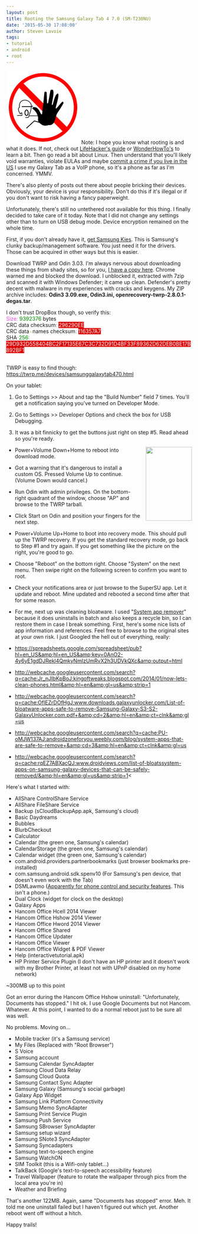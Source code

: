 ```yaml
---
layout: post
title: Rooting the Samsung Galaxy Tab 4 7.0 (SM-T230NU)
date: '2015-05-30 17:08:00'
author: Steven Lavoie
tags:
- tutorial
- android
- root
---
```


![courtesy pixabay.com](/assets/posts/root_galaxy_tablet/halt.png) Note: I hope you know what rooting is and what it does. If not, check out [LifeHacker's guide](http://lifehacker.com/5789397/the-always-up-to-date-guide-to-rooting-any-android-phone) or [WonderHowTo's](http://android.wonderhowto.com/how-to/root-android-our-always-updated-rooting-guide-for-any-phone-tablet-0157124/) to learn a bit. Then go read a bit about Linux. Then understand that you'll likely void warranties, violate EULAs and maybe [commit a crime if you live in the US](http://www.androidpolice.com/2012/10/26/new-dmca-exemptions-allow-rooting-phones-but-not-tablets-unapproved-phone-unlocks-will-be-a-thing-of-the-past/#Can_I_Root_My_Tablet) I use my Galaxy Tab as a VoIP phone, so it's a phone as far as I'm concerned. YMMV.

There's also plenty of posts out there about people bricking their devices. Obviously, your device is your responsibility. Don't do this if it's illegal or if you don't want to risk having a fancy paperweight.
<!--more-->
Unfortunately, there's still no untethered root available for this thing. I finally decided to take care of it today. Note that I did not change any settings other than to turn on USB debug mode. Device encryption remained on the whole time.

First, if you don't already have it, [get Samsung Kies](http://www.samsung.com/us/kies/). This is Samsung's clunky backup/management software. You just need it for the drivers. Those can be acquired in other ways but this is easier.

Download TWRP and Odin 3.03. I'm always nervous about downloading these things from shady sites, so for you, [I have a copy here](https://www.dropbox.com/s/1gzxshqqtjcv17u/tab4root.zip?dl=0). Chrome warned me and blocked the download. I unblocked it, extracted with 7zip and scanned it with Windows Defender; it came up clean. Defender's pretty decent with malware in my experiences with cracks and keygens. My ZIP archive includes: **Odin3 3.09.exe, Odin3.ini, openrecovery-twrp-2.8.0.1-degas.tar**.

I don't trust DropBox though, so verify this:<br /><span style="color: #e34adc;">Size:</span> <span style="color: #008c00;">9392376</span> bytes<br />CRC data checksum<span style="color: #b060b0;">:</span> <span style="background: #dd0000; color: white;">296290EE</span><br />CRC data<span style="color: #d2cd86;">+</span>names checksum<span style="color: #b060b0;">:</span> <span style="background: #dd0000; color: white;">116357A7</span><br />SHA<span style="color: #d2cd86;">-</span><span style="color: #008c00;">256</span><span style="color: #b060b0;">:</span> <span style="background: #dd0000; color: white;">29D932D558404BC2F17135E67C3C732D91D4BF33F89362D62DEB0BE17B892BF1</span><br /><br />

TWRP is easy to find though: https://twrp.me/devices/samsunggalaxytab470.html

On your tablet:


1. Go to Settings >> About and tap the "Build Number" field 7 times. You'll get a notification saying you've turned on Developer Mode.

2. Go to Settings >> Developer Options and check the box for USB Debugging.

3. It was a bit finnicky to get the buttons just right on step #5. Read ahead so you're ready.<br />


<a href="http://4.bp.blogspot.com/-V-TZqT5ROKk/VWpsOOzuNlI/AAAAAAAAUwg/gOKfVmYRCro/s1600/twrp.png" imageanchor="1" style="clear: right; float: right; margin-bottom: 1em; margin-left: 1em; text-align: center;"><img border="0" height="200" src="http://4.bp.blogspot.com/-V-TZqT5ROKk/VWpsOOzuNlI/AAAAAAAAUwg/gOKfVmYRCro/s200/twrp.png" width="125" /></a>

- Power+Volume Down+Home to reboot into download mode.
- Got a warning that it's dangerous to install a custom OS. Pressed Volume Up to continue. (Volume Down would cancel.)
- Run Odin with admin privileges. On the bottom-right quadrant of the window, choose "AP" and browse to the TWRP tarball.
- Click Start on Odin and position your fingers for the next step.
- Power+Volume Up+Home to boot into recovery mode. This should pull up the TWRP recovery. If you get the standard recovery mode, go back to Step #1 and try again. If you get something like the picture on the right, you're good to go.
- Choose "Reboot" on the bottom right. Choose "System" on the next menu. Then swipe right on the following screen to confirm you want to root.
- Check your notifications area or just browse to the SuperSU app. Let it update and reboot. Mine updated and rebooted a second time after that for some reason.
- For me, next up was cleaning bloatware. I used "<a href="https://play.google.com/store/apps/details?id=com.jumobile.manager.systemapp&amp;hl=en" target="_blank">System app remover</a>" because it does uninstalls in batch and also keeps a recycle bin, so I can restore them in case I break something. First, here's some nice lists of app information and references. Feel free to browse to the original sites at your own risk. I just Googled the hell out of everything, really:


- <a href="https://spreadsheets.google.com/spreadsheet/pub?hl=en_US&amp;hl=en_US&amp;key=0AnO2-4y6yE1gdDJRekl4QmkyNmIzUmRvX2h3UDVkQXc&amp;output=html">https://spreadsheets.google.com/spreadsheet/pub?hl=en_US&amp;hl=en_US&amp;key=0AnO2-4y6yE1gdDJRekl4QmkyNmIzUmRvX2h3UDVkQXc&amp;output=html</a>
- <a href="http://webcache.googleusercontent.com/search?q=cache:Jr_nJIbKpBoJ:kingoftweaks.blogspot.com/2014/01/now-lets-clean-phones.html&amp;hl=en&amp;gl=us&amp;strip=1">http://webcache.googleusercontent.com/search?q=cache:Jr_nJIbKpBoJ:kingoftweaks.blogspot.com/2014/01/now-lets-clean-phones.html&amp;hl=en&amp;gl=us&amp;strip=1</a>
- <a href="http://webcache.googleusercontent.com/search?q=cache:OflEZrDOfHgJ:www.downloads.galaxyunlocker.com/List-of-bloatware-apps-safe-to-remove-Samsung-Galaxy-S3-S2-GalaxyUnlocker.com.pdf+&amp;cd=2&amp;hl=en&amp;ct=clnk&amp;gl=us">http://webcache.googleusercontent.com/search?q=cache:OflEZrDOfHgJ:www.downloads.galaxyunlocker.com/List-of-bloatware-apps-safe-to-remove-Samsung-Galaxy-S3-S2-GalaxyUnlocker.com.pdf+&amp;cd=2&amp;hl=en&amp;ct=clnk&amp;gl=us</a>
- <a href="http://webcache.googleusercontent.com/search?q=cache:PU-oMJW137AJ:androidzoneforyou.weebly.com/blog/system-apps-that-are-safe-to-remove+&amp;cd=3&amp;hl=en&amp;ct=clnk&amp;gl=us">http://webcache.googleusercontent.com/search?q=cache:PU-oMJW137AJ:androidzoneforyou.weebly.com/blog/system-apps-that-are-safe-to-remove+&amp;cd=3&amp;hl=en&amp;ct=clnk&amp;gl=us</a>
- <a href="http://webcache.googleusercontent.com/search?q=cache:rqEZ7ABXacQJ:www.droidviews.com/list-of-bloatssystem-apps-on-samsung-galaxy-devices-that-can-be-safely-removed/&amp;hl=en&amp;gl=us&amp;strip=1">http://webcache.googleusercontent.com/search?q=cache:rqEZ7ABXacQJ:www.droidviews.com/list-of-bloatssystem-apps-on-samsung-galaxy-devices-that-can-be-safely-removed/&amp;hl=en&amp;gl=us&amp;strip=1</a><

Here's what I started with:


- AllShare ControlShare Service
- AllShare FileShare Service
- Backup (sCloudBackupApp.apk, Samsung's cloud)
- Basic Daydreams
- Bubbles
- BlurbCheckout
- Calculator
- Calendar (the green one, Samsung's calendar)
- CalendarStorage (the green one, Samsung's calendar)
- Calendar widget (the green one, Samsung's calendar)
- com.android.providers.partnerbookmarks (just browser bookmarks pre-installed)
- com.samsung.android.sdk.spenv10 (For Samsung's pen device, that doesn't even work with the Tab)
- DSMLawmo (<a href="http://forum.xda-developers.com/galaxy-s2/help/dsmlawmo-dafuq-t1816265" target="_blank">Apparently for phone control and security features</a>. This isn't a phone.)&nbsp;
- Dual Clock (widget for clock on the desktop)
- Galaxy Apps
- Hancom Office Hcell 2014 Viewer
- Hancom Office Hshow 2014 Viewer
- Hancom Office Hword 2014 Viewer
- Hancom Office Shared
- Hancom Office Updater
- Hancom Office Viewer
- Hancom Office Widget &amp; PDF Viewer
- Help (interactivetutorial.apk)
- HP Printer Service Plugin (I don't have an HP printer and it doesn't work with my Brother Printer, at least not with UPnP disabled on my home network)

~300MB up to this point

Got an error during the Hancom Office Hshow uninstall: "Unfortunately, Documents has stopped." I hit ok. I use Google Documents but not Hancom. Whatever. At this point, I wanted to do a normal reboot just to be sure all was well.

No problems. Moving on...


- Mobile tracker (it's a Samsung service)
- My Files (Replaced with "Root Browser")
- S Voice
- Samsung account
- Samsung Calendar SyncAdapter
- Samsung Cloud Data Relay
- Samsung Cloud Quota
- Samsung Contact Sync Adapter
- Samsung Galaxy (Samsung's social garbage)
- Galaxy App Widget
- Samsung Link Platform Connectivity
- Samsung Memo SyncAdapter
- Samsung Print Service Plugin
- Samsung Push Service
- Samsung SBrowser SyncAdapter
- Samsung setup wizard
- Samsung SNote3 SyncAdapter
- Samsung Syncadapters
- Samsung text-to-speech engine
- Samsung WatchON
- SIM Toolkit (this is a Wifi-only tablet...)
- TalkBack (Google's text-to-speech accessibility feature)
- Travel Wallpaper (feature to rotate the wallpaper through pics from the local area you're in)
- Weather and Briefing


That's another 122MB. Again, same "Documents has stopped" error. Meh. It told me one uninstall failed but I haven't figured out which yet. Another reboot went off without a hitch.

Happy trails!
